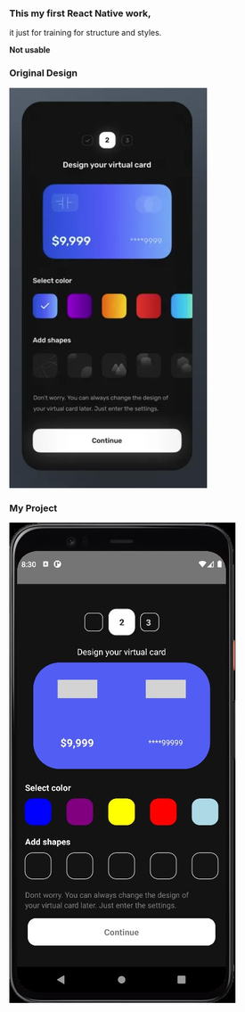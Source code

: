 <h3>
    This my first React Native work,   
</h3>
<p>
it just for training for structure and styles.
</p>
<p> <b> Not usable</b> </p>
<h3> Original Design </h3>
<img  src="./mobile-orijin.jpg">
<h3> My Project </h3>
<img src="./mobile-my.jpg">